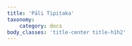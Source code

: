 ```yaml
---
title: 'Pāli Tipiṭaka'
taxonomy:
    category: docs
body_classes: 'title-center title-h1h2'
---
```


